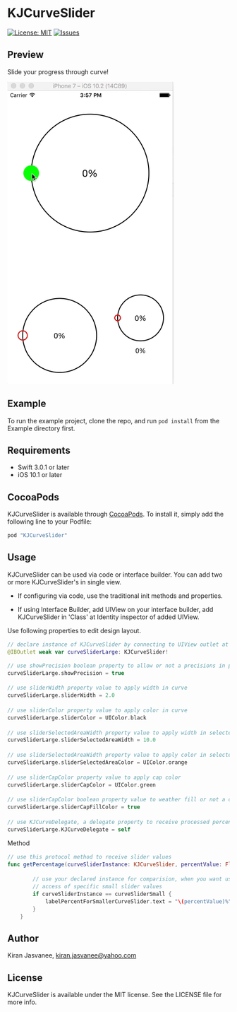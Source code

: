 # KJCurveSlider

[![License: MIT](https://img.shields.io/badge/license-MIT-blue.svg?style=flat)](https://github.com/KiranJasvanee/KJCurveSlider/blob/master/LICENSE)
[![Issues](https://img.shields.io/github/issues/KiranJasvanee/KJCurveSlider.svg)](https://github.com/KiranJasvanee/KJCurveSlider/issues)


## Preview
Slide your progress through curve!

![KJCurveSlider](Gif/CurveSlider.gif)  

## Example

To run the example project, clone the repo, and run `pod install` from the Example directory first.

## Requirements

- Swift 3.0.1 or later
- iOS 10.1 or later

## CocoaPods

KJCurveSlider is available through [CocoaPods](http://cocoapods.org). To install
it, simply add the following line to your Podfile:

```ruby
pod "KJCurveSlider"
```

## Usage

KJCurveSlider can be used via code or interface builder. You can add two or more KJCurveSlider's in single view.

* If configuring via code, use the traditional init methods and properties.

* If using Interface Builder, add UIView on your interface builder, add KJCurveSlider in 'Class' at Identity inspector of added UIView.

Use following properties to edit design layout.

```swift 
// declare instance of KJCurveSlider by connecting to UIView outlet at interface builder
@IBOutlet weak var curveSliderLarge: KJCurveSlider!
```

```swift 
// use showPrecision boolean property to allow or not a precisions in percentage value.
curveSliderLarge.showPrecision = true

// use sliderWidth property value to apply width in curve
curveSliderLarge.sliderWidth = 2.0

// use sliderColor property value to apply color in curve
curveSliderLarge.sliderColor = UIColor.black

// use sliderSelectedAreaWidth property value to apply width in selected curved area
curveSliderLarge.sliderSelectedAreaWidth = 10.0

// use sliderSelectedAreaWidth property value to apply color in selected curved area
curveSliderLarge.sliderSelectedAreaColor = UIColor.orange

// use sliderCapColor property value to apply cap color
curveSliderLarge.sliderCapColor = UIColor.green

// use sliderCapColor boolean property value to weather fill or not a cap with cap color
curveSliderLarge.sliderCapFillColor = true

// use KJCurveDelegate, a delegate property to receive processed percentage value by using it's protocol method.
curveSliderLarge.KJCurveDelegate = self
``` 

Method

```swift
// use this protocol method to receive slider values
func getPercentage(curveSliderInstance: KJCurveSlider, percentValue: Float) {
        
        // use your declared instance for comparision, when you want use particular slider values at the time of two or more KJCurveSlider's available in single view.
        // access of specific small slider values
        if curveSliderInstance == curveSliderSmall {
            labelPercentForSmallerCurveSlider.text = "\(percentValue)%"
        }
    }
```

## Author

Kiran Jasvanee, kiran.jasvanee@yahoo.com

## License

KJCurveSlider is available under the MIT license. See the LICENSE file for more info.
